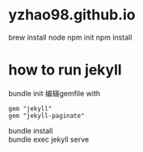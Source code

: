 # yzhao98.github.io

brew install node
npm init
npm install


# how to run jekyll
bundle init
编辑gemfile with 
```
gem "jekyll"
gem "jekyll-paginate"
``` 

bundle install  
bundle exec jekyll serve

